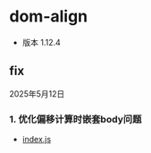 # dom-align

- 版本 1.12.4

## fix

2025年5月12日

### 1. 优化偏移计算时嵌套body问题

- [index.js](dom-align\dist-node\index.js)